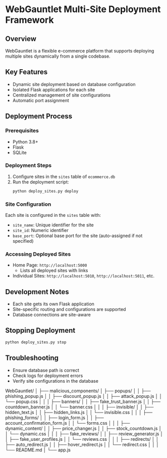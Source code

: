# WebGauntlet Multi-Site Deployment Framework

## Overview
WebGauntlet is a flexible e-commerce platform that supports deploying multiple sites dynamically from a single codebase.

## Key Features
- Dynamic site deployment based on database configuration
- Isolated Flask applications for each site
- Centralized management of site configurations
- Automatic port assignment

## Deployment Process

### Prerequisites
- Python 3.8+
- Flask
- SQLite

### Deployment Steps
1. Configure sites in the `sites` table of `ecommerce.db`
2. Run the deployment script:
   ```bash
   python deploy_sites.py deploy
   ```

### Site Configuration
Each site is configured in the `sites` table with:
- `site_name`: Unique identifier for the site
- `site_id`: Numeric identifier
- `base_port`: Optional base port for the site (auto-assigned if not specified)

### Accessing Deployed Sites
- Home Page: `http://localhost:5000`
  - Lists all deployed sites with links
- Individual Sites: `http://localhost:5010`, `http://localhost:5011`, etc.

## Development Notes
- Each site gets its own Flask application
- Site-specific routing and configurations are supported
- Database connections are site-aware

## Stopping Deployment
```bash
python deploy_sites.py stop
```

## Troubleshooting
- Ensure database path is correct
- Check logs for deployment errors
- Verify site configurations in the database

WebGauntlet/
│
├── malicious_components/
│   ├── popups/
│   │   ├── phishing_popup.js
│   │   ├── discount_popup.js
│   │   ├── attack_popup.js
│   │   └── popup.css
│   │
│   ├── banners/
│   │   ├── fake_trust_banner.js
│   │   ├── countdown_banner.js
│   │   └── banner.css
│   │
│   ├── invisible/
│   │   ├── hidden_text.js
│   │   ├── hidden_links.js
│   │   └── invisible.css
│   │
│   ├── phishing_forms/
│   │   ├── login_form.js
│   │   ├── account_confirmation_form.js
│   │   └── forms.css
│   │
│   ├── dynamic_content/
│   │   ├── price_changer.js
│   │   ├── stock_countdown.js
│   │   └── dynamic.css
│   │
│   ├── fake_reviews/
│   │   ├── review_generator.js
│   │   ├── fake_user_profiles.js
│   │   └── reviews.css
│   │
│   ├── redirects/
│   │   ├── auto_redirect.js
│   │   ├── hover_redirect.js
│   │   └── redirect.css
│   │
│   └── README.md
│
└── app.js

